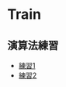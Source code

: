 # Train
## 演算法練習
 * [練習1](https://segmentfault.com/a/1190000014082596)
 * [練習2](https://segmentfault.com/a/1190000014231566)
